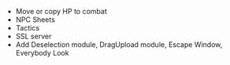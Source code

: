 * Move or copy HP to combat
* NPC Sheets
* Tactics
* SSL server
* Add Deselection module, DragUpload module, Escape Window, Everybody Look